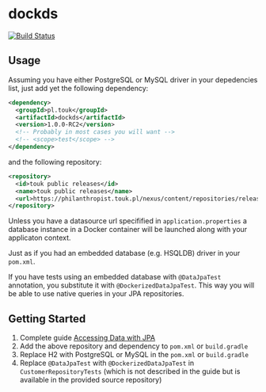 # dockds
[![Build Status](https://travis-ci.org/TouK/dockds.svg?branch=master)](https://travis-ci.org/TouK/dockds)

## Usage

Assuming you have either PostgreSQL or MySQL driver in your depedencies list, just add yet the following dependency:
```xml
<dependency>
  <groupId>pl.touk</groupId>
  <artifactId>dockds</artifactId>
  <version>1.0.0-RC2</version>
  <!-- Probably in most cases you will want -->
  <!-- <scope>test</scope> -->
</dependency>
```
and the following repository:
```xml
<repository>
  <id>touk public releases</id>
  <name>touk public releases</name>
  <url>https://philanthropist.touk.pl/nexus/content/repositories/releases/</url>
</repository>
```

Unless you have a datasource url specifified in `application.properties` 
a database instance in a Docker container will be launched along with your applicaton context.

Just as if you had an embedded database (e.g. HSQLDB) driver in your `pom.xml`.

If you have tests using an embedded database with `@DataJpaTest` annotation, you substitute it with `@DockerizedDataJpaTest`. This way you will be able to use native queries in your JPA repositories.

## Getting Started
1. Complete guide [Accessing Data with JPA](https://spring.io/guides/gs/accessing-data-jpa/)
2. Add the above repository and dependency to `pom.xml` or `build.gradle`
3. Replace H2 with PostgreSQL or MySQL in the `pom.xml` or `build.gradle`
4. Replace `@DataJpaTest` with `@DockerizedDataJpaTest` in `CustomerRepositoryTests` (which is not described in the guide but is available in the provided source repository)
